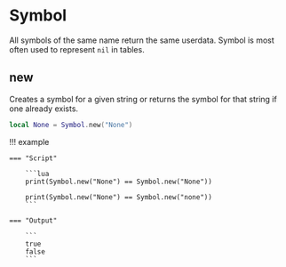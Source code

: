 # Symbol

All symbols of the same name return the same userdata. Symbol is most often used to represent `nil` in tables.

## new

Creates a symbol for a given string or returns the symbol for that string if one already exists.

```lua
local None = Symbol.new("None")
```

!!! example

    === "Script"

        ```lua
        print(Symbol.new("None") == Symbol.new("None"))

        print(Symbol.new("None") == Symbol.new("none"))
        ```

    === "Output"

        ```
        true
        false
        ```